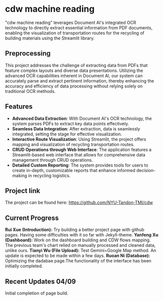 # cdw machine reading

"cdw machine reading" leverages Document AI's integrated OCR technology to directly extract essential information from PDF documents, enabling the visualization of transportation routes for the recycling of building materials using the Streamlit library.

## Preprocessing
This project addresses the challenge of extracting data from PDFs that feature complex layouts and diverse data presentations. Utilizing the advanced OCR capabilities inherent in Document AI, our system can accurately parse and extract pertinent information, thereby enhancing the accuracy and efficiency of data processing without relying solely on traditional OCR methods.

## Features
- **Advanced Data Extraction**: With Document AI's OCR technology, the system parses PDFs to extract key data points effectively.
- **Seamless Data Integration**: After extraction, data is seamlessly integrated, setting the stage for effective visualization.
- **Interactive Route Visualization**: Using Streamlit, the project offers mapping and visualization of recycling transportation routes.
- **CRUD Operations through Web Interface**: The application features a Streamlit-based web interface that allows for comprehensive data management through CRUD operations.
- **Detailed Custom Reporting**: The system provides tools for users to create in-depth, customizable reports that enhance informed decision-making in recycling logistics.

## Project link
The project can be found here:
https://github.com/NYU-Tandon-TMI/cdw

## Current Progress
**Rui Xue (Introduction):** Try building a better project page with github pages. Having some difficulties with it so far with Jekyll-theme.
**Yanfeng Xu (Dashboard):** Work on the dashboard building and CDW flows mapping. The previous team's chart relied on manually processed and cleaned data, unlike ours.
**Tianyi Wu (File Upload):** Test Gemini+Google Map method. An update is expected to be made within a few days.
**Ruoan Ni (Database):**  Optimizing the dadabae page.The functionality of the interface has been initially completed.

## Recent Updates 04/09
Initial completion of page build.
